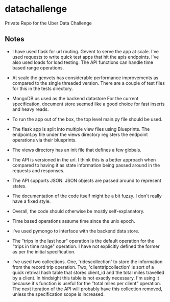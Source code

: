 datachallenge
=============

Private Repo for the Uber Data Challenge

Notes
-------------

* I have used flask for url routing. Gevent to serve the app at scale.
I've used requests to write quick test apps that hit the apis endpoints.
I've also used loads for load testing. The API functions can handle
time based range operations.

* At scale the genvets has considerable performance improvements as
compared to the single threaded version. There are a couple of test
files for this in the tests directory.

* MongoDB us used as the backend datastore For the current
specification, document store seemed like a good choice for fast
inserts and heavy reads.

* To run the app out of the box, the top level main.py file should be used.

* The flask app is split into multiple view files using Blueprints.
The endpoint.py file under the views directory registers the endpoint
operations via their blueprints.

* The views directory has an init file that defines a few globals.

* The API is versioned in the url. I think this is a better approach
when compared to having it as state information being passed around in
the requests and responses.

* The API supports JSON. JSON objects are passed around to represent states.

* The documentation of the code itself might be a bit fuzzy. I don't really
have a fixed style.

* Overall, the code should otherwise be mostly self-explanatory.

* Time based operations assume time since the unix epoch.

* I've used pymongo to interface with the backend data store.

* The "trips in the last hour" operation is the default operation for the
"trips in time range" operation. I have not explicitly defined the former
as per the initial specification.

* I've used two collections. One, 'ridescollection' to store the information
from the record trip operation. Two, 'clienttripcollection' is sort of a quick
retrival hash table that stores client\_id and the total miles travelled by
a client. In hindsight this table is not exactly necessary. I'm using it because
it's function is useful for the "total miles per client" operation. The next
iteration of the API will probably have this collection removed, unless the
specification scope is increased.
